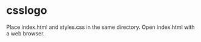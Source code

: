 # csslogo
Place index.html and styles.css in the same directory.
Open index.html with a web browser.
